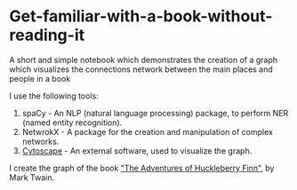 # Get-familiar-with-a-book-without-reading-it

A short and simple notebook which demonstrates the creation of a graph which visualizes the connections network between the main places and people in a book

I use the following tools:<br>
1. spaCy - An NLP (natural language processing) package, to perform NER (named entity recognition).
2. NetwrokX - A package for the creation and manipulation of complex networks.
3. [Cytoscape](https://cytoscape.org/) - An external software, used to visualize the graph.

I create the graph of the book ["The Adventures of Huckleberry Finn"](http://www.gutenberg.org/files/76/76-0.txt), by Mark Twain.
